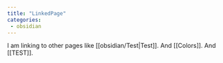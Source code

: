 ```yaml
---
title: "LinkedPage"
categories:
 - obsidian
---
```

I am linking to other pages like [[obsidian/Test|Test]]. And [[Colors]]. And [[TEST]].
